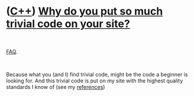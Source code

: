 



 

 

 

 

 

([C++](Cpp.md)) [Why do you put so much trivial code on your site?](CppWhyTrivialCode.md)
===========================================================================================

 

[FAQ](CppFaq.md).

 

Because what you (and I) find trivial code, might be the code a beginner
is looking for. And this trivial code is put on my site with the highest
quality standards I know of (see my [references](CppReferences.md))

 

 

 

 

 





 



